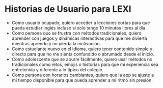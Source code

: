 # Historias de Usuario para LEXI

- Como usuario ocupado, quiero acceder a lecciones cortas para que pueda estudiar inglés incluso si solo tengo 10 minutos libres al día.
- Como persona que se frustra con métodos tradicionales, quiero aprender con juegos y dinámicas interactivas para que me divierta mientras aprendo y no pierda la motivación.
- Como estudiante nuevo en el idioma, quiero tener contenido simple y directo para que no me sienta confundido o abrumado desde el inicio.
- Como adolescente que se aburre fácilmente, quiero usar métodos no tradicionales como retos, emojis o historias para que mi experiencia sea entretenida y diferente a lo típico del colegio.
- Como persona con horarios cambiantes, quiero que la app se ajuste a mi tiempo disponible para que pueda aprender a mi ritmo sin presión.
